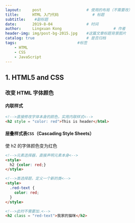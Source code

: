 ```yaml
---
layout:     post   				    # 使用的布局（不需要改）
title:      HTML 入门代码 				# 标题 
subtitle:    #副标题
date:       2019-8-04 				# 时间
author:     Lingxuan Kong 						# 作者
header-img: img/post-bg-2015.jpg 	#这篇文章标题背景图片
catalog: true 						# 是否归档
tags: 							#标签
    - HTML
    - CSS
    - JavaScript
---
```


## 1. HTML5 and CSS

### 改变 HTML 字体颜色

#### 内联样式

```html
<!-->直接修改字体本身的颜色，实用内联样式<-->
<h2 style = "color: red">This is header</html>
```

#### 层叠样式表`CSS`（Cascading Style Sheets）

使 h2 的字体颜色变为红色

```html
<!-->元素选择器，直接声明元素本身<-->
<style>
  h2 {color: red;}
</style>
```

```html
<!-->类选择题，定义一个新的类<-->
<style>
  .red-text {
    color: red;
  }
</style>

<!-->此时不需要加.<-->
<h2 class = "red-text">我家的猫咪</h2>
```

